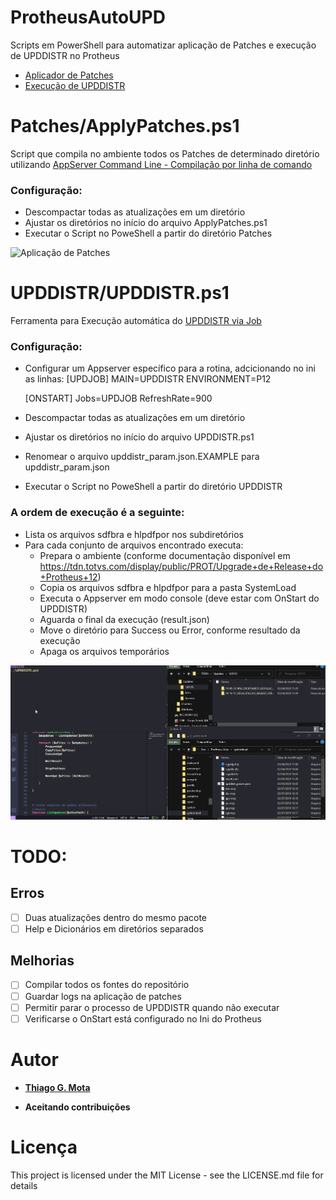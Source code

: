 # ProtheusAutoUPD

Scripts em PowerShell para automatizar aplicação de Patches e execução de UPDDISTR no Protheus

- [Aplicador de Patches](#Patches/ApplyPatches.ps1)
- [Execução de UPDDISTR](#UPDDISTR/UPDDISTR.ps1)

# Patches/ApplyPatches.ps1

Script que compila no ambiente todos os Patches de determinado diretório utilizando [AppServer Command Line - Compilação por linha de comando
](https://tdn.totvs.com/pages/viewpage.action?pageId=528461210)

### Configuração:

- Descompactar todas as atualizações em um diretório
- Ajustar os diretórios no início do arquivo ApplyPatches.ps1
- Executar o Script no PoweShell a partir do diretório Patches


![Aplicação de Patches](Patches/ApplyPatches.gif)

# UPDDISTR/UPDDISTR.ps1

Ferramenta para Execução automática do [UPDDISTR via Job](https://tdn.totvs.com/display/public/PROT/UPDDISTR+executado+via+Job)

### Configuração:
- Configurar um Appserver específico para a rotina, adcicionando no ini as linhas:
    [UPDJOB]
    MAIN=UPDDISTR
    ENVIRONMENT=P12

    [ONSTART]
    Jobs=UPDJOB
    RefreshRate=900

- Descompactar todas as atualizações em um diretório
- Ajustar os diretórios no início do arquivo UPDDISTR.ps1
- Renomear o arquivo upddistr_param.json.EXAMPLE para upddistr_param.json
- Executar o Script no PoweShell a partir do diretório UPDDISTR

### A ordem de execução é a seguinte:

- Lista os arquivos sdfbra e hlpdfpor nos subdiretórios
- Para cada conjunto de arquivos encontrado executa:
    - Prepara o ambiente (conforme documentação disponível em https://tdn.totvs.com/display/public/PROT/Upgrade+de+Release+do+Protheus+12)
    - Copia os arquivos sdfbra e hlpdfpor para a pasta SystemLoad
    - Executa o Appserver em modo console (deve estar com OnStart do UPDDISTR)
    - Aguarda o final da execução (result.json)
    - Move o diretório para Success ou Error, conforme resultado da execução
    - Apaga os arquivos temporários

![Aplicação de Patches](UPDDISTR/AutoUPDDISTR.gif)

# TODO:

## Erros
- [ ] Duas atualizações dentro do mesmo pacote
- [ ] Help e Dicionários em diretórios separados

## Melhorias
- [ ] Compilar todos os fontes do repositório
- [ ] Guardar logs na aplicação de patches
- [ ] Permitir parar o processo de UPDDISTR quando não executar
- [ ] Verificarse o OnStart está configurado no Ini do Protheus

# Autor

- [**Thiago G. Mota**](https://github.com/tgmti)

- **Aceitando contribuições**

# Licença
This project is licensed under the MIT License - see the LICENSE.md file for details